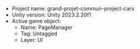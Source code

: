 <!-- UNITY CODE ASSIST INSTRUCTIONS START -->
- Project name: grand-projet-commun-project-cars
- Unity version: Unity 2023.2.20f1
- Active game object:
  - Name: PageManager
  - Tag: Untagged
  - Layer: UI
<!-- UNITY CODE ASSIST INSTRUCTIONS END -->